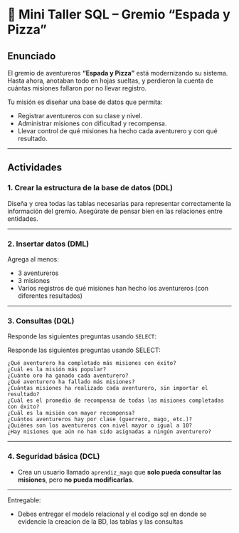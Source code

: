 # 🧙 Mini Taller SQL – Gremio “Espada y Pizza”

##  Enunciado

El gremio de aventureros **“Espada y Pizza”** está modernizando su sistema. Hasta ahora, anotaban todo en hojas sueltas, y perdieron la cuenta de cuántas misiones fallaron por no llevar registro.

Tu misión es diseñar una base de datos que permita:

- Registrar aventureros con su clase y nivel.
- Administrar misiones con dificultad y recompensa.
- Llevar control de qué misiones ha hecho cada aventurero y con qué resultado.

---

##  Actividades

### 1. Crear la estructura de la base de datos (DDL)

Diseña y crea todas las tablas necesarias para representar correctamente la información del gremio. Asegúrate de pensar bien en las relaciones entre entidades.

---

### 2. Insertar datos (DML)

Agrega al menos:

- 3 aventureros  
- 3 misiones  
- Varios registros de qué misiones han hecho los aventureros (con diferentes resultados)

---

### 3. Consultas (DQL)

Responde las siguientes preguntas usando `SELECT`:

Responde las siguientes preguntas usando SELECT:

    ¿Qué aventurero ha completado más misiones con éxito?
    ¿Cuál es la misión más popular?
    ¿Cuánto oro ha ganado cada aventurero?
    ¿Qué aventurero ha fallado más misiones?
    ¿Cuántas misiones ha realizado cada aventurero, sin importar el resultado?
    ¿Cuál es el promedio de recompensa de todas las misiones completadas con éxito?
    ¿Cuál es la misión con mayor recompensa?
    ¿Cuántos aventureros hay por clase (guerrero, mago, etc.)?
    ¿Quiénes son los aventureros con nivel mayor o igual a 10?
    ¿Hay misiones que aún no han sido asignadas a ningún aventurero?

---

### 4. Seguridad básica (DCL)

- Crea un usuario llamado `aprendiz_mago` que **solo pueda consultar las misiones**, pero **no pueda modificarlas**.

---

Entregable:
- Debes entregar el modelo relacional y el codigo sql en donde se evidencie la creacion de la BD, las tablas y las consultas